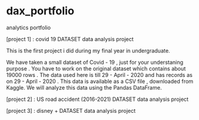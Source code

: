# dax_portfolio
analytics portfolio


[project 1] : covid 19 DATASET data analysis project

This is the first project i did during my final year in undergraduate.

We have taken a small dataset of Covid - 19 , just for your understaning purpose . You have to work on the original dataset which contains about 19000 rows .
The data used here is till 29 - April - 2020 and has records as on 29 - April - 2020 .
This data is available as a CSV file , downloaded from Kaggle.
We will analyze this data using the Pandas DataFrame.





[project 2] : US road accident (2016-2021) DATASET data analysis project








[project 3] : disney + DATASET data analysis project

